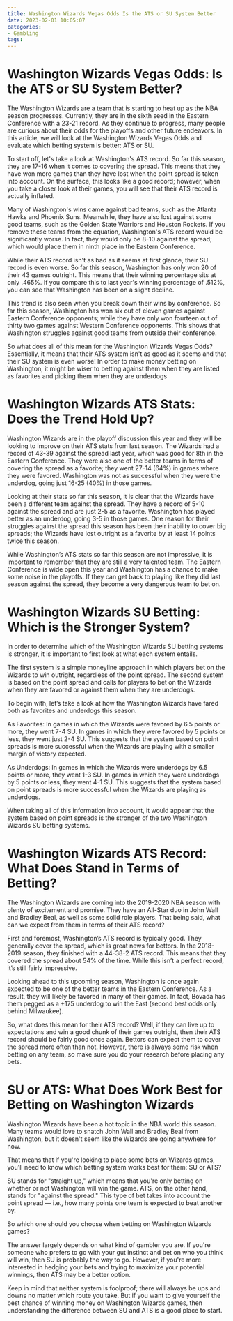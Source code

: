 ```yaml
---
title: Washington Wizards Vegas Odds Is the ATS or SU System Better
date: 2023-02-01 10:05:07
categories:
- Gambling
tags:
---
```



#  Washington Wizards Vegas Odds: Is the ATS or SU System Better?

The Washington Wizards are a team that is starting to heat up as the NBA season progresses. Currently, they are in the sixth seed in the Eastern Conference with a 23-21 record. As they continue to progress, many people are curious about their odds for the playoffs and other future endeavors. In this article, we will look at the Washington Wizards Vegas Odds and evaluate which betting system is better: ATS or SU.

To start off, let's take a look at Washington's ATS record. So far this season, they are 17-16 when it comes to covering the spread. This means that they have won more games than they have lost when the point spread is taken into account. On the surface, this looks like a good record; however, when you take a closer look at their games, you will see that their ATS record is actually inflated.

Many of Washington's wins came against bad teams, such as the Atlanta Hawks and Phoenix Suns. Meanwhile, they have also lost against some good teams, such as the Golden State Warriors and Houston Rockets. If you remove these teams from the equation, Washington's ATS record would be significantly worse. In fact, they would only be 8-10 against the spread; which would place them in ninth place in the Eastern Conference.

While their ATS record isn't as bad as it seems at first glance, their SU record is even worse. So far this season, Washington has only won 20 of their 43 games outright. This means that their winning percentage sits at only .465%. If you compare this to last year's winning percentage of .512%, you can see that Washington has been on a slight decline.

This trend is also seen when you break down their wins by conference. So far this season, Washington has won six out of eleven games against Eastern Conference opponents; while they have only won fourteen out of thirty two games against Western Conference opponents. This shows that Washington struggles against good teams from outside their conference.

So what does all of this mean for the Washington Wizards Vegas Odds? Essentially, it means that their ATS system isn't as good as it seems and that their SU system is even worse! In order to make money betting on Washington, it might be wiser to betting against them when they are listed as favorites and picking them when they are underdogs

#  Washington Wizards ATS Stats: Does the Trend Hold Up?

Washington Wizards are in the playoff discussion this year and they will be looking to improve on their ATS stats from last season. The Wizards had a record of 43-39 against the spread last year, which was good for 8th in the Eastern Conference. They were also one of the better teams in terms of covering the spread as a favorite; they went 27-14 (64%) in games where they were favored. Washington was not as successful when they were the underdog, going just 16-25 (40%) in those games.

Looking at their stats so far this season, it is clear that the Wizards have been a different team against the spread. They have a record of 5-10 against the spread and are just 2-5 as a favorite. Washington has played better as an underdog, going 3-5 in those games. One reason for their struggles against the spread this season has been their inability to cover big spreads; the Wizards have lost outright as a favorite by at least 14 points twice this season.

While Washington’s ATS stats so far this season are not impressive, it is important to remember that they are still a very talented team. The Eastern Conference is wide open this year and Washington has a chance to make some noise in the playoffs. If they can get back to playing like they did last season against the spread, they become a very dangerous team to bet on.

#  Washington Wizards SU Betting: Which is the Stronger System?

In order to determine which of the Washington Wizards SU betting systems is stronger, it is important to first look at what each system entails.

The first system is a simple moneyline approach in which players bet on the Wizards to win outright, regardless of the point spread. The second system is based on the point spread and calls for players to bet on the Wizards when they are favored or against them when they are underdogs.

To begin with, let’s take a look at how the Washington Wizards have fared both as favorites and underdogs this season.

As Favorites: In games in which the Wizards were favored by 6.5 points or more, they went 7-4 SU. In games in which they were favored by 5 points or less, they went just 2-4 SU. This suggests that the system based on point spreads is more successful when the Wizards are playing with a smaller margin of victory expected.

As Underdogs: In games in which the Wizards were underdogs by 6.5 points or more, they went 1-3 SU. In games in which they were underdogs by 5 points or less, they went 4-1 SU. This suggests that the system based on point spreads is more successful when the Wizards are playing as underdogs.

When taking all of this information into account, it would appear that the system based on point spreads is the stronger of the two Washington Wizards SU betting systems.

#  Washington Wizards ATS Record: What Does Stand in Terms of Betting?

The Washington Wizards are coming into the 2019-2020 NBA season with plenty of excitement and promise. They have an All-Star duo in John Wall and Bradley Beal, as well as some solid role players. That being said, what can we expect from them in terms of their ATS record?

First and foremost, Washington’s ATS record is typically good. They generally cover the spread, which is great news for bettors. In the 2018-2019 season, they finished with a 44-38-2 ATS record. This means that they covered the spread about 54% of the time. While this isn’t a perfect record, it’s still fairly impressive.

Looking ahead to this upcoming season, Washington is once again expected to be one of the better teams in the Eastern Conference. As a result, they will likely be favored in many of their games. In fact, Bovada has them pegged as a +175 underdog to win the East (second best odds only behind Milwaukee).

So, what does this mean for their ATS record? Well, if they can live up to expectations and win a good chunk of their games outright, then their ATS record should be fairly good once again. Bettors can expect them to cover the spread more often than not. However, there is always some risk when betting on any team, so make sure you do your research before placing any bets.

#  SU or ATS: What Does Work Best for Betting on Washington Wizards

Washington Wizards have been a hot topic in the NBA world this season. Many teams would love to snatch John Wall and Bradley Beal from Washington, but it doesn't seem like the Wizards are going anywhere for now.

That means that if you're looking to place some bets on Wizards games, you'll need to know which betting system works best for them: SU or ATS?

SU stands for "straight up," which means that you're only betting on whether or not Washington will win the game. ATS, on the other hand, stands for "against the spread." This type of bet takes into account the point spread — i.e., how many points one team is expected to beat another by.

So which one should you choose when betting on Washington Wizards games?

The answer largely depends on what kind of gambler you are. If you're someone who prefers to go with your gut instinct and bet on who you think will win, then SU is probably the way to go. However, if you're more interested in hedging your bets and trying to maximize your potential winnings, then ATS may be a better option.

Keep in mind that neither system is foolproof; there will always be ups and downs no matter which route you take. But if you want to give yourself the best chance of winning money on Washington Wizards games, then understanding the difference between SU and ATS is a good place to start.